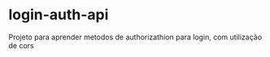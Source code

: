 # login-auth-api

Projeto para aprender metodos de authorizathion para login, com utilização de cors
